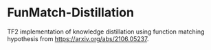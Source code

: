 # FunMatch-Distillation
TF2 implementation of knowledge distillation using function matching hypothesis from https://arxiv.org/abs/2106.05237.
